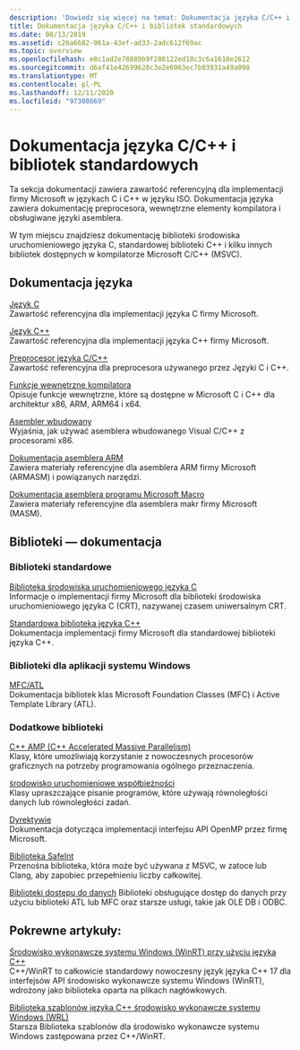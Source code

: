 ```yaml
---
description: 'Dowiedz się więcej na temat: Dokumentacja języka C/C++ i bibliotek standardowych'
title: Dokumentacja języka C/C++ i bibliotek standardowych
ms.date: 08/13/2019
ms.assetid: c26a6682-961a-43ef-ad33-2adc612f69ac
ms.topic: overview
ms.openlocfilehash: e8c1ad2e78889b9f288122ed18c3c6a1618e2612
ms.sourcegitcommit: d6af41e42699628c3e2e6063ec7b03931a49a098
ms.translationtype: MT
ms.contentlocale: pl-PL
ms.lasthandoff: 12/11/2020
ms.locfileid: "97308669"
---
```

# <a name="cc-language-and-standard-libraries-reference"></a>Dokumentacja języka C/C++ i bibliotek standardowych

Ta sekcja dokumentacji zawiera zawartość referencyjną dla implementacji firmy Microsoft w językach C i C++ w języku ISO. Dokumentacja języka zawiera dokumentację preprocesora, wewnętrzne elementy kompilatora i obsługiwane języki asemblera.

W tym miejscu znajdziesz dokumentację biblioteki środowiska uruchomieniowego języka C, standardowej biblioteki C++ i kilku innych bibliotek dostępnych w kompilatorze Microsoft C/C++ (MSVC).

## <a name="language-reference"></a>Dokumentacja języka

[Język C](../c-language/c-language-reference.md)\
Zawartość referencyjna dla implementacji języka C firmy Microsoft.

[Język C++](../cpp/cpp-language-reference.md)\
Zawartość referencyjna dla implementacji języka C++ firmy Microsoft.

[Preprocesor języka C/C++](../preprocessor/c-cpp-preprocessor-reference.md)\
Zawartość referencyjna dla preprocesora używanego przez Języki C i C++.

[Funkcje wewnętrzne kompilatora](../intrinsics/compiler-intrinsics.md)\
Opisuje funkcje wewnętrzne, które są dostępne w Microsoft C i C++ dla architektur x86, ARM, ARM64 i x64.

[Asembler wbudowany](../assembler/inline/inline-assembler.md)\
Wyjaśnia, jak używać asemblera wbudowanego Visual C/C++ z procesorami x86.

[Dokumentacja asemblera ARM](../assembler/arm/arm-assembler-reference.md)\
Zawiera materiały referencyjne dla asemblera ARM firmy Microsoft (ARMASM) i powiązanych narzędzi.

[Dokumentacja asemblera programu Microsoft Macro](../assembler/masm/microsoft-macro-assembler-reference.md)\
Zawiera materiały referencyjne dla asemblera makr firmy Microsoft (MASM).

## <a name="libraries-reference"></a>Biblioteki — dokumentacja

### <a name="standard-libraries"></a>Biblioteki standardowe

[Biblioteka środowiska uruchomieniowego języka C](../c-runtime-library/c-run-time-library-reference.md)\
Informacje o implementacji firmy Microsoft dla biblioteki środowiska uruchomieniowego języka C (CRT), nazywanej czasem uniwersalnym CRT.

[Standardowa biblioteka języka C++](../standard-library/cpp-standard-library-reference.md)\
Dokumentacja implementacji firmy Microsoft dla standardowej biblioteki języka C++.

### <a name="libraries-for-windows-applications"></a>Biblioteki dla aplikacji systemu Windows

[MFC/ATL](../mfc/mfc-and-atl.md)\
Dokumentacja bibliotek klas Microsoft Foundation Classes (MFC) i Active Template Library (ATL).

### <a name="additional-libraries"></a>Dodatkowe biblioteki

[C++ AMP (C++ Accelerated Massive Parallelism)](../parallel/amp/cpp-amp-cpp-accelerated-massive-parallelism.md)\
Klasy, które umożliwiają korzystanie z nowoczesnych procesorów graficznych na potrzeby programowania ogólnego przeznaczenia.

[środowisko uruchomieniowe współbieżności](../parallel/concrt/concurrency-runtime.md)\
Klasy upraszczające pisanie programów, które używają równoległości danych lub równoległości zadań.

[Dyrektywie](../parallel/openmp/openmp-in-visual-cpp.md)\
Dokumentacja dotycząca implementacji interfejsu API OpenMP przez firmę Microsoft.

[Biblioteka SafeInt](../safeint/safeint-library.md)\
Przenośna biblioteka, która może być używana z MSVC, w zatoce lub Clang, aby zapobiec przepełnieniu liczby całkowitej.

[Biblioteki dostępu do danych](../data/data-access-in-cpp.md) Biblioteki obsługujące dostęp do danych przy użyciu biblioteki ATL lub MFC oraz starsze usługi, takie jak OLE DB i ODBC.

## <a name="related-articles"></a>Pokrewne artykuły:

[Środowisko wykonawcze systemu Windows (WinRT) przy użyciu języka C++](/windows/uwp/cpp-and-winrt-apis/index)\
C++/WinRT to całkowicie standardowy nowoczesny język języka C++ 17 dla interfejsów API środowisko wykonawcze systemu Windows (WinRT), wdrożony jako biblioteka oparta na plikach nagłówkowych.

[Biblioteka szablonów języka C++ środowisko wykonawcze systemu Windows (WRL)](../cppcx/wrl/windows-runtime-cpp-template-library-wrl.md)\
Starsza Biblioteka szablonów dla środowisko wykonawcze systemu Windows zastępowana przez C++/WinRT.
